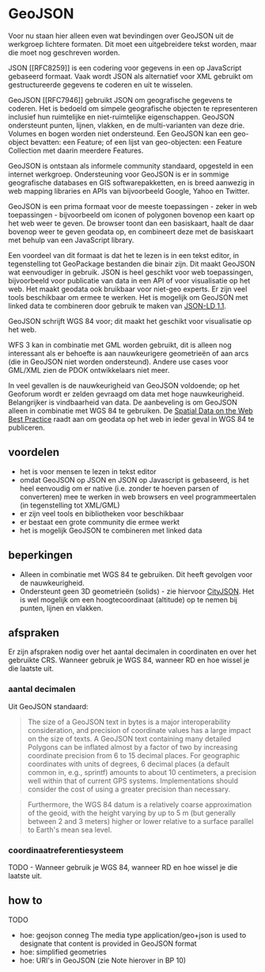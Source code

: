 # GeoJSON

<p class='note'>Voor nu staan hier alleen even wat bevindingen over GeoJSON uit de werkgroep lichtere formaten. Dit moet een uitgebreidere tekst worden, maar die moet nog geschreven worden. </p>

JSON [[RFC8259]] is een codering voor gegevens in een op JavaScript gebaseerd formaat. Vaak wordt JSON als alternatief voor XML gebruikt om gestructureerde gegevens te coderen en uit te wisselen.

GeoJSON [[RFC7946]] gebruikt JSON om geografische gegevens te coderen. Het is bedoeld om simpele geografische objecten te representeren inclusief hun ruimtelijke en niet-ruimtelijke eigenschappen. GeoJSON ondersteunt punten, lijnen, vlakken, en de multi-varianten van deze drie. Volumes en bogen worden niet ondersteund. Een GeoJSON kan een geo-object bevatten: een Feature; of een lijst van geo-objecten: een Feature Collection met daarin meerdere Features. 

GeoJSON is ontstaan als informele community standaard, opgesteld in een internet werkgroep. Ondersteuning voor GeoJSON is er in sommige geografische databases en GIS softwarepakketten, en is breed aanwezig in web mapping libraries en APIs van bijvoorbeeld Google, Yahoo en Twitter.

GeoJSON is een prima formaat voor de meeste toepassingen - zeker in web toepassingen - bijvoorbeeld om iconen of polygonen bovenop een kaart op het web weer te geven. De browser toont dan een basiskaart, haalt de daar bovenop weer te geven geodata op, en combineert deze met de basiskaart met behulp van een JavaScript library.

Een voordeel van dit formaat is dat het te lezen is in een tekst editor, in tegenstelling tot GeoPackage bestanden die binair zijn. Dit maakt GeoJSON wat eenvoudiger in gebruik. JSON is heel geschikt voor web toepassingen, bijvoorbeeld voor publicatie van data in een API of voor visualisatie op het web. Het maakt geodata ook bruikbaar voor niet-geo experts. Er zijn veel tools beschikbaar om ermee te werken. Het is mogelijk om GeoJSON met linked data te combineren door gebruik te maken van [JSON-LD 1.1](https://www.w3.org/TR/json-ld11/). 

GeoJSON schrijft WGS 84 voor; dit maakt het geschikt voor visualisatie op het web.

WFS 3 kan in combinatie met GML worden gebruikt, dit is alleen nog interessant als er behoefte is aan nauwkeurigere geometrieën of aan arcs (die in GeoJSON niet worden ondersteund). Andere use cases voor GML/XML zien de PDOK ontwikkelaars niet meer.

In veel gevallen is de nauwkeurigheid van GeoJSON voldoende; op het Geoforum wordt er zelden gevraagd om data met hoge nauwkeurigheid. Belangrijker is vindbaarheid van data. De aanbeveling is om GeoJSON alleen in combinatie met WGS 84 te gebruiken. De [Spatial Data on the Web Best Practice](https://www.w3.org/TR/sdw-bp/#bp-crs-choice) raadt aan om geodata op het web in ieder geval in WGS 84 te publiceren.  

## voordelen

- het is voor mensen te lezen in tekst editor
- omdat GeoJSON op JSON en JSON op Javascript is gebaseerd, is het heel eenvoudig om er native (i.e. zonder te hoeven parsen of converteren) mee te werken in web browsers en veel programmeertalen (in tegenstelling tot XML/GML)
- er zijn veel tools en bibliotheken voor beschikbaar
- er bestaat een grote community die ermee werkt
- het is mogelijk GeoJSON te combineren met linked data

## beperkingen
- Alleen in combinatie met WGS 84 te gebruiken. Dit heeft gevolgen voor de nauwkeurigheid. 
- Ondersteunt geen 3D geometrieën (solids) - zie hiervoor [CityJSON](https://www.cityjson.org). Het is wel mogelijk om een hoogtecoordinaat (altitude) op te nemen bij punten, lijnen en vlakken.

## afspraken
Er zijn afspraken nodig over het aantal decimalen in coordinaten en over het gebruikte CRS. Wanneer gebruik je WGS 84, wanneer RD en hoe wissel je die laatste uit. 

### aantal decimalen
Uit GeoJSON standaard: 

> The size of a GeoJSON text in bytes is a major interoperability consideration, and precision of coordinate values has a large impact on the size of texts. A GeoJSON text containing many detailed Polygons can be inflated almost by a factor of two by increasing coordinate precision from 6 to 15 decimal places.  For geographic coordinates with units of degrees, 6 decimal places (a default common in, e.g., sprintf) amounts to about 10 centimeters, a precision well within that of current GPS systems.  Implementations should consider the cost of using a greater precision than necessary.

> Furthermore, the WGS 84 datum is a relatively coarse approximation of the geoid, with the height varying by up to 5 m (but generally between 2 and 3 meters) higher or lower relative to a surface parallel to Earth's mean sea level.

### coordinaatreferentiesysteem
TODO - Wanneer gebruik je WGS 84, wanneer RD en hoe wissel je die laatste uit.

## how to
TODO

- hoe: geojson conneg The media type application/geo+json is used to designate that content is provided in GeoJSON format
- hoe: simplified geometries
- hoe: URI's in GeoJSON (zie Note hierover in BP 10)
